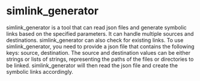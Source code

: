 # simlink_generator

simlink_generator is a tool that can read json files and generate symbolic links 
based on the specified parameters. It can handle multiple sources and destinations.
simlink_generator can also check for existing links. To use simlink_generator, you need to 
provide a json file that contains the following keys: source, destination.
The source and destination values can be either strings or lists of strings, representing the paths 
of the files or directories to be linked.
simlink_generator will then read the json file and create the symbolic links accordingly.
